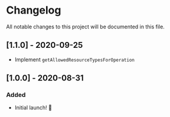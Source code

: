 # Changelog

All notable changes to this project will be documented in this file.

## [1.1.0] - 2020-09-25

- Implement `getAllowedResourceTypesForOperation`

## [1.0.0] - 2020-08-31

### Added

- Initial launch! :rocket:
